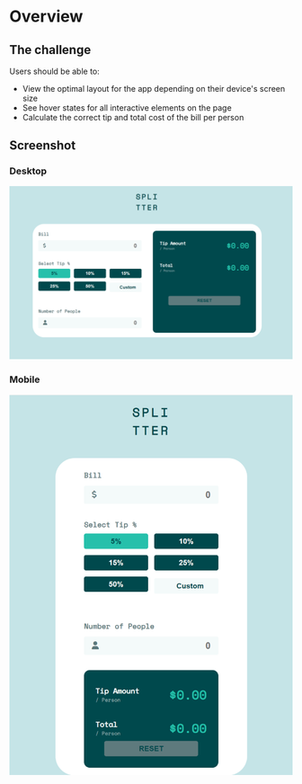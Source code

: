 # Overview

## The challenge

Users should be able to:

* View the optimal layout for the app depending on their device's screen size
* See hover states for all interactive elements on the page
* Calculate the correct tip and total cost of the bill per person

## Screenshot

### Desktop
<img src="Screenshots/desktop-img.png" alt="tip calculator for desktop devices" title="Desktop image">


### Mobile
<img src="Screenshots/mobile-img.png" alt="tip calculator for mobile devices" title="Mobile image">
